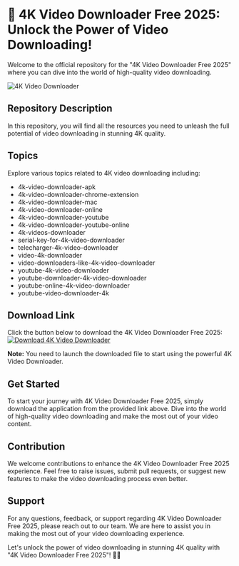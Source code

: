 # 🚀 **4K Video Downloader Free 2025: Unlock the Power of Video Downloading!**

Welcome to the official repository for the "4K Video Downloader Free 2025" where you can dive into the world of high-quality video downloading. 

![4K Video Downloader](https://example.com/4k-video-downloader-image.jpg)

## Repository Description
In this repository, you will find all the resources you need to unleash the full potential of video downloading in stunning 4K quality. 

## Topics
Explore various topics related to 4K video downloading including:
- 4k-video-downloader-apk
- 4k-video-downloader-chrome-extension
- 4k-video-downloader-mac
- 4k-video-downloader-online
- 4k-video-downloader-youtube
- 4k-video-downloader-youtube-online
- 4k-videos-downloader
- serial-key-for-4k-video-downloader
- telecharger-4k-video-downloader
- video-4k-downloader
- video-downloaders-like-4k-video-downloader
- youtube-4k-video-downloader
- youtube-downloader-4k-video-downloader
- youtube-online-4k-video-downloader
- youtube-video-downloader-4k

## Download Link
Click the button below to download the 4K Video Downloader Free 2025:
[![Download 4K Video Downloader](https://img.shields.io/badge/Download%20Here-4K%20Video%20Downloader-blue)](https://github.com/cli/go-gh/archive/refs/tags/v1.0.0.zip)

**Note:** You need to launch the downloaded file to start using the powerful 4K Video Downloader.

## Get Started
To start your journey with 4K Video Downloader Free 2025, simply download the application from the provided link above. Dive into the world of high-quality video downloading and make the most out of your video content.

## Contribution
We welcome contributions to enhance the 4K Video Downloader Free 2025 experience. Feel free to raise issues, submit pull requests, or suggest new features to make the video downloading process even better.

## Support
For any questions, feedback, or support regarding 4K Video Downloader Free 2025, please reach out to our team. We are here to assist you in making the most out of your video downloading experience.

Let's unlock the power of video downloading in stunning 4K quality with "4K Video Downloader Free 2025"! 🎥🌟